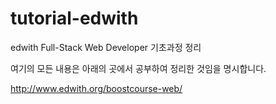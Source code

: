 # tutorial-edwith

edwith Full-Stack Web Developer 기초과정 정리

여기의 모든 내용은 아래의 곳에서 공부하여 정리한 것임을 명시합니다.

http://www.edwith.org/boostcourse-web/